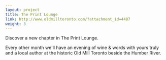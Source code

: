 ```yaml
---
layout: project
title: The Print Lounge
link: http://www.oldmilltoronto.com/?attachment_id=4487
weight: 3
---
```

Discover a new chapter in The Print Lounge.

Every other month we'll have an evening of wine & words with yours truly and a local author at the historic Old Mill Toronto beside the Humber River.
